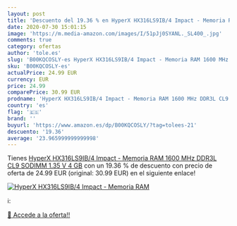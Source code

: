 ```yaml
---
layout: post
title: 'Descuento del 19.36 % en HyperX HX316LS9IB/4 Impact - Memoria RAM'
date: 2020-07-30 15:01:15
image: 'https://m.media-amazon.com/images/I/51pJj0SYANL._SL400_.jpg'
comments: true
category: ofertas
author: 'tole.es'
slug: 'B00KQCOSLY-es HyperX HX316LS9IB/4 Impact - Memoria RAM 1600 MHz DDR3L...'
sku: 'B00KQCOSLY-es'
actualPrice: 24.99 EUR
currency: EUR
price: 24.99
comparePrice: 30.99 EUR
prodname: 'HyperX HX316LS9IB/4 Impact - Memoria RAM 1600 MHz DDR3L CL9 SODIMM 1.35 V  4 GB'
country: 'es'
flag: '🇪🇸'
brand: ''
buyurl: 'https://www.amazon.es/dp/B00KQCOSLY/?tag=tolees-21'
descuento: '19.36'
average: '23.965999999999998'
---
```


Tienes [HyperX HX316LS9IB/4 Impact - Memoria RAM 1600 MHz DDR3L CL9 SODIMM 1.35 V  4 GB](https://www.amazon.es/dp/B00KQCOSLY/?tag=tolees-21) con un 19.36 % de descuento con precio de oferta de 24.99 EUR (original: 30.99 EUR) en el siguiente enlace!

[![HyperX HX316LS9IB/4 Impact - Memoria RAM](https://m.media-amazon.com/images/I/51pJj0SYANL._SL400_.jpg)](https://www.amazon.es/dp/B00KQCOSLY/?tag=tolees-21)

ℹ️:


[🛒 Accede a la oferta!!](https://www.amazon.es/dp/B00KQCOSLY/?tag=tolees-21)
